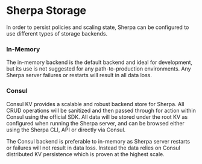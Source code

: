 # Sherpa Storage

In order to persist policies and scaling state, Sherpa can be configured to use different types of storage backends.

### In-Memory

The in-memory backend is the default backend and ideal for development, but its use is not suggested for any path-to-production environments. Any Sherpa server failures or restarts will result in all data loss.

### Consul

Consul KV provides a scalable and robust backend store for Sherpa. All CRUD operations will be sanitized and then passed through for action within Consul using the official SDK. All data will be stored under the root KV as configured when running the Sherpa server, and can be browsed either using the Sherpa CLI, API or directly via Consul.

The Consul backend is preferable to in-memory as Sherpa server restarts or failures will not result in data loss. Instead the data relies on Consul distributed KV persistence which is proven at the highest scale.
